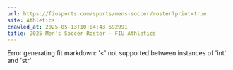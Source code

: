 ```yaml
---
url: https://fiusports.com/sports/mens-soccer/roster?print=true
site: Athletics
crawled_at: 2025-05-13T10:04:43.692991
title: 2025 Men's Soccer Roster - FIU Athletics
---
```


Error generating fit markdown: '<' not supported between instances of 'int' and 'str'